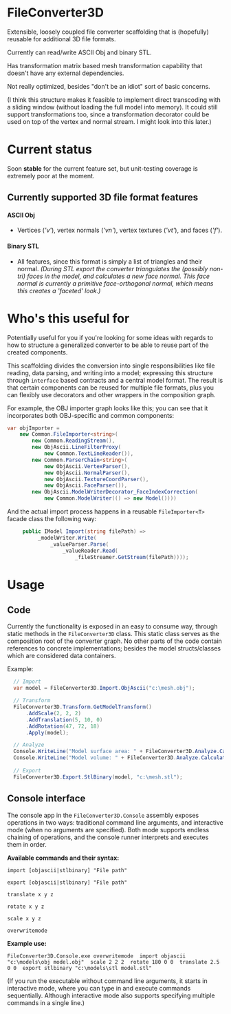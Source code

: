 # FileConverter3D

Extensible, loosely coupled file converter scaffolding that is (hopefully) reusable for additional 3D file formats.

Currently can read/write ASCII Obj and binary STL.

Has transformation matrix based mesh transformation capability that doesn't have any external dependencies.

Not really optimized, besides "don't be an idiot" sort of basic concerns.

(I think this structure makes it feasible to implement direct transcoding with a sliding window (without loading the full model into memory). It could still support transformations too, since a transformation decorator could be used on top of the vertex and normal stream. I might look into this later.)

# Current status

Soon **stable** for the current feature set, but unit-testing coverage is extremely poor at the moment.

## Currently supported 3D file format features

#### ASCII Obj

- Vertices (*'v'*), vertex normals (*'vn'*), vertex textures (*'vt'*), and faces (*'f'*).

#### Binary STL

- All features, since this format is simply a list of triangles and their normal. *(During STL export the converter triangulates the (possibly non-tri) faces in the model, and calculates a new face normal. This face normal is currently a primitive face-orthogonal normal, which means this creates a 'faceted' look.)*

# Who's this useful for

Potentially useful for you if you're looking for some ideas with regards to how to structure a generalized converter to be able to reuse part of the created components.

This scaffolding divides the conversion into single responsibilities like file reading, data parsing, and writing into a model; expressing this structure through `interface` based contracts and a central model format. The result is that certain components can be reused for multiple file formats, plus you can flexibly use decorators and other wrappers in the composition graph. 

For example, the OBJ importer graph looks like this; you can see that it incorporates both OBJ-specific and common components:

```csharp
var objImporter =
    new Common.FileImporter<string>(
        new Common.ReadingStream(),
        new ObjAscii.LineFilterProxy(
            new Common.TextLineReader()),
        new Common.ParserChain<string>(
            new ObjAscii.VertexParser(),
            new ObjAscii.NormalParser(),
            new ObjAscii.TextureCoordParser(),
            new ObjAscii.FaceParser()),
        new ObjAscii.ModelWriterDecorator_FaceIndexCorrection(
            new Common.ModelWriter(() => new Model())))
```

And the actual import process happens in a reusable `FileImporter<T>` facade class the following way:

```csharp
     public IModel Import(string filePath) => 
          _modelWriter.Write(
              _valueParser.Parse(
                  _valueReader.Read(
                      _fileStreamer.GetStream(filePath))));
```

# Usage

## Code
Currently the functionality is exposed in an easy to consume way, through static methods in the `FileConverter3D` class. This static class serves as the composition root of the converter graph. No other parts of the code contain references to concrete implementations; besides the model structs/classes which are considered data containers.

Example:

```csharp
  // Import
  var model = FileConverter3D.Import.ObjAscii("c:\mesh.obj");

  // Transform
  FileConverter3D.Transform.GetModelTransform()
      .AddScale(2, 2, 2)
      .AddTranslation(5, 10, 0)
      .AddRotation(47, 72, 18)
      .Apply(model);

  // Analyze
  Console.WriteLine("Model surface area: " + FileConverter3D.Analyze.CalculateSurfaceArea(model));
  Console.WriteLine("Model volume: " + FileConverter3D.Analyze.CalculateVolume(model));
  
  // Export
  FileConverter3D.Export.StlBinary(model, "c:\mesh.stl");
```

## Console interface

The console app in the `FileConverter3D.Console` assembly exposes operations in two ways: traditional command line arguments, and interactive mode (when no arguments are specified). Both mode supports endless chaining of operations, and the console runner interprets and executes them in order.

**Available commands and their syntax:**

`import [objascii|stlbinary] "File path"`

`export [objascii|stlbinary] "File path"`

`translate x y z`

`rotate x y z`

`scale x y z`

`overwritemode`

**Example use:**

`FileConverter3D.Console.exe overwritemode  import objascii "c:\models\obj model.obj"  scale 2 2 2  rotate 180 0 0  translate 2.5 0 0  export stlbinary "c:\models\stl model.stl"`

(If you run the executable without command line arguments, it starts in interactive mode, where you can type in and execute commands sequentially. Although interactive mode also supports specifying multiple commands in a single line.)
